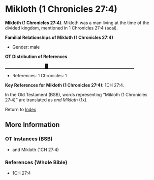 # Mikloth (1 Chronicles 27:4)
**Mikloth (1 Chronicles 27:4)**. 
Mikloth was a man living at the time of the divided kingdom, mentioned in 1 Chronicles 27:4 (acai). 




**Familial Relationships of Mikloth (1 Chronicles 27:4)**


* Gender: male


**OT Distribution of References**

▁▁▁▁▁▁▁▁▁▁▁▁█▁▁▁▁▁▁▁▁▁▁▁▁▁▁▁▁▁▁▁▁▁▁▁▁▁▁
* References: 1 Chronicles: 1



**Key References for Mikloth (1 Chronicles 27:4)**: 
1CH 27:4. 


In the Old Testament (BSB), words representing “Mikloth (1 Chronicles 27:4)” are translated as 
*and Mikloth* (1x). 




Return to [Index](00-Index.md)

## More Information

### OT Instances (BSB)

* and Mikloth (1CH 27:4)



### References (Whole Bible)

* 1CH 27:4



